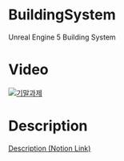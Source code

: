 # BuildingSystem
Unreal Engine 5 Building System

# Video
[![기말과제](http://img.youtube.com/vi/Uxc5ImtMVFg/0.jpg)](https://youtu.be/Uxc5ImtMVFg) 

# Description
[Description (Notion Link)](https://ashwinter.notion.site/b430c2d0c3d94b79b55677bed432e5e3?pvs=4)
